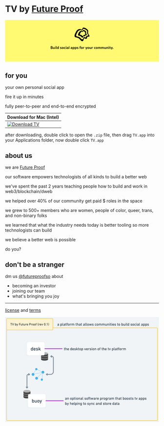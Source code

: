 # TV by [Future Proof](https://futureproof.so)

![build social apps for your community](./assets/banner.png)

## for you

your own personal social app

fire it up in minutes

fully peer-to-peer and end-to-end encrypted

| Download for Mac (Intel) |
| ----------- |
| [![Download TV](https://img.shields.io/badge/download-TV.zip-blue?style=for-the-badge)](https://github.com/futureproofso/tv/releases/download/v0.0.7/TV-darwin-x64-0.0.7.zip)|

after downloading, double click to open the `.zip` file, then drag `TV.app` into your Applications folder, now double click `TV.app`

## about us

we are [Future Proof](https://futureproof.so)

our software empowers technologists of all kinds to build a better web

we've spent the past 2 years teaching people how to build and work in web3/blockchain/dweb

we helped over 40% of our community get paid $ roles in the space

we grew to 500+ members who are women, people of color, queer, trans, and non-binary folks

we learned that what the industry needs today is better tooling so more technologists can build

we believe a better web is possible

do you?

## don't be a stranger

dm us [@futureproofso](https://twitter.com/futureproofso) about
- becoming an investor 
- joining our team
- what's bringing you joy

----

[license](./LICENSE) and [terms](./TERMS)

![diagram](./assets/tv-diagram-01.png)
